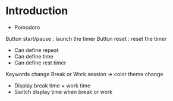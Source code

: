 # Introduction

- Pomodoro 

Button start/pause : launch the timer
Button reset : reset the timer

- Can define repeat 
- Can define time
- Can define rest timer

Keywords change Break or Work session => color theme change

- Display break time + work time 
- Switch display time when break or work

